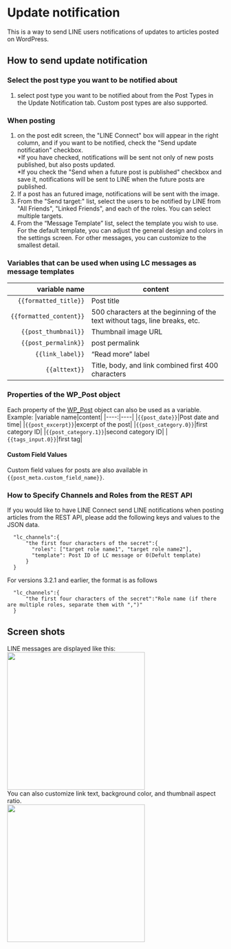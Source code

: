 # Update notification
This is a way to send LINE users notifications of updates to articles posted on WordPress.

## How to send update notification
### Select the post type you want to be notified about
1. select post type you want to be notified about from the Post Types in the Update Notification tab. Custom post types are also supported.
### When posting
1. on the post edit screen, the "LINE Connect" box will appear in the right column, and if you want to be notified, check the "Send update notification" checkbox.  
*If you have checked, notifications will be sent not only of new posts published, but also posts updated.  
*If you check the "Send when a future post is published" checkbox and save it, notifications will be sent to LINE when the future posts are published.
2. If a post has an futured image, notifications will be sent with the image.
3. From the "Send target:" list, select the users to be notified by LINE from "All Friends", "Linked Friends", and each of the roles. You can select multiple targets.
4. From the “Message Template” list, select the template you wish to use. For the default template, you can adjust the general design and colors in the settings screen. For other messages, you can customize to the smallest detail.

### Variables that can be used when using LC messages as message templates
|variable name|content|
|----:|----|
|`{{formatted_title}}`|Post title|
|`{{formatted_content}}`|500 characters at the beginning of the text without tags, line breaks, etc.|
|`{{post_thumbnail}}`|Thumbnail image URL|
|`{{post_permalink}}`|post permalink|
|`{{link_label}}`|“Read more” label|
|`{{alttext}}`|Title, body, and link combined first 400 characters|

### Properties of the WP_Post object
Each property of the [WP_Post](https://developer.wordpress.org/reference/classes/wp_post/) object can also be used as a variable.  
Example:
|variable name|content|
|----:|----|
|`{{post_date}}`|Post date and time|
|`{{post_excerpt}}`|excerpt of the post|
|`{{post_category.0}}`|first category ID|
|`{{post_category.1}}`|second category ID|
|`{{tags_input.0}}`|first tag|

#### Custom Field Values
Custom field values for posts are also available in `{{post_meta.custom_field_name}}`.

### How to Specify Channels and Roles from the REST API
If you would like to have LINE Connect send LINE notifications when posting articles from the REST API, please add the following keys and values to the JSON data.
```
  "lc_channels":{
      "the first four characters of the secret":{
        "roles": ["target role name1", "target role name2"],
        "template": Post ID of LC message or 0(Defult template)
      }
  }
```

For versions 3.2.1 and earlier, the format is as follows 
```
  "lc_channels":{
      "the first four characters of the secret":"Role name (if there are multiple roles, separate them with ",")"
  }
```

## Screen shots
LINE messages are displayed like this:  
<img src="https://blog.shipweb.jp/wp-content/uploads/2021/03/PNG-imageposttoline.png" width="320"></img>  
You can also customize link text, background color, and thumbnail aspect ratio.  
<img src="https://blog.shipweb.jp/wp-content/uploads/2021/03/PNG-imageposttolinecustom.png" width="320"></img>    